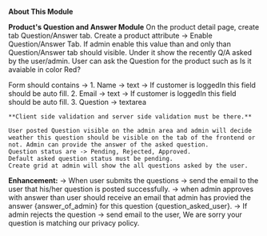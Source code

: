**About This Module**

**Product's Question and Answer Module**
	On the product detail page, create tab Question/Answer tab.
	Create a product attribute -> Enable Question/Answer Tab.
	If admin enable this value than and only than Question/Answer tab should visible.
	Under it show the recently Q/A asked by the user/admin.
	User can ask the Question for the product such as Is it avaiable in color Red?
	
  Form should contains -> 
		1. Name -> text -> If customer is loggedIn this field should be auto fill. 
		2. Email -> text -> If customer is loggedIn this field should be auto fill.
		3. Question -> textarea

	**Client side validation and server side validation must be there.**
	
	User posted Question visible on the admin area and admin will decide weather this question should be visible on the tab of the frontend or not. Admin can provide the answer of the asked question.
	Question status are -> Pending, Rejected, Approved.
	Default asked question status must be pending. 
	Create grid at admin will show the all questions asked by the user.


**Enhancement:**
	-> When user submits the questions -> send the email to the user that his/her question is posted successfully.
	-> when admin approves with answer than user should receive an email that admin has provied the answer {answer_of_admin} for this question {question_asked_user}.
	-> If admin rejects the question -> send email to the user, We are sorry your question is matching our privacy policy.  
